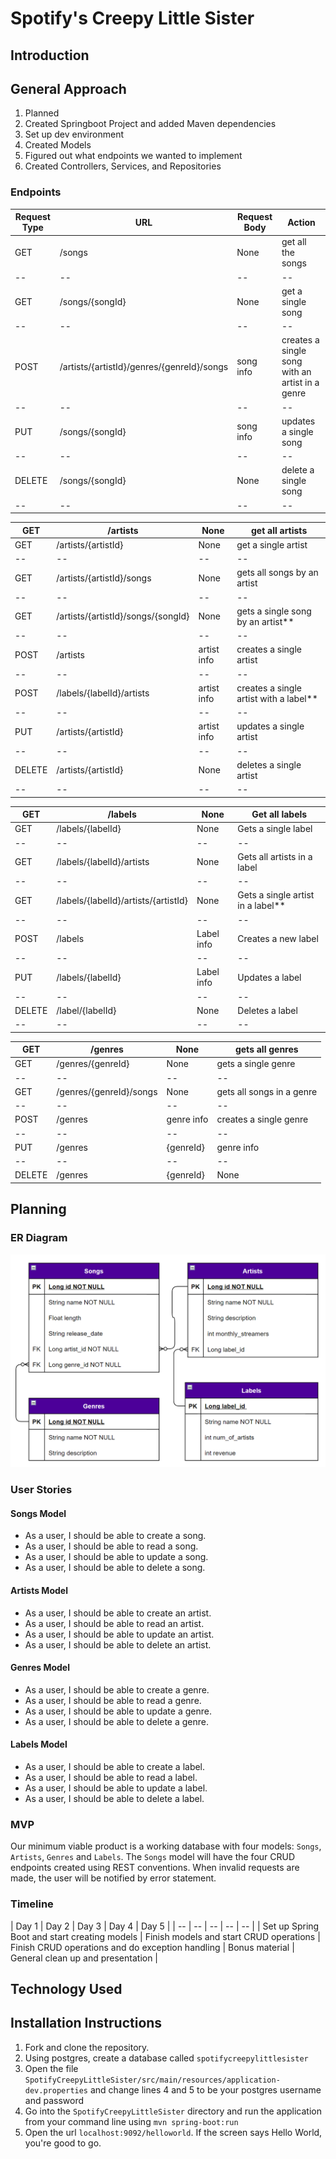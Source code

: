 # Spotify's Creepy Little Sister

## Introduction

## General Approach
1. Planned
2. Created Springboot Project and added Maven dependencies
3. Set up dev environment
4. Created Models
5. Figured out what endpoints we wanted to implement
6. Created Controllers, Services, and Repositories

### Endpoints
| Request Type | URL| Request Body | Action |
|--|--|--|--|
| GET | /songs | None | get all the songs
|--|--|--|--|
| GET | /songs/{songId} | None | get a single song
|--|--|--|--|
| POST | /artists/{artistId}/genres/{genreId}/songs | song info | creates a single song with an artist in a genre
|--|--|--|--|
| PUT | /songs/{songId} | song info | updates a single song
|--|--|--|--|
| DELETE | /songs/{songId} | None | delete a single song
|--|--|--|--|

| GET | /artists | None | get all artists
|--|--|--|--|
| GET | /artists/{artistId} | None | get a single artist
|--|--|--|--|
| GET | /artists/{artistId}/songs | None | gets all songs by an artist
|--|--|--|--|
| GET | /artists/{artistId}/songs/{songId} | None | gets a single song by an artist**
|--|--|--|--|
| POST | /artists | artist info | creates a single artist
|--|--|--|--|
| POST | /labels/{labelId}/artists | artist info | creates a single artist with a label**
|--|--|--|--|
| PUT | /artists/{artistId} | artist info | updates a single artist
|--|--|--|--|
| DELETE | /artists/{artistId} | None | deletes a single artist
|--|--|--|--|

| GET | /labels | None | Get all labels
|--|--|--|--|
| GET | /labels/{labelId} | None | Gets a single label
|--|--|--|--|
| GET | /labels/{labelId}/artists | None | Gets all artists in a label
|--|--|--|--|
| GET | /labels/{labelId}/artists/{artistId} | None | Gets a single artist in a label**
|--|--|--|--|
| POST | /labels | Label info | Creates a new label
|--|--|--|--|
| PUT | /labels/{labelId} | Label info | Updates a label
|--|--|--|--|
| DELETE | /label/{labelId} | None | Deletes a label
|--|--|--|--|

| GET | /genres | None | gets all genres
|--|--|--|--|
| GET | /genres/{genreId} | None | gets a single genre
|--|--|--|--|
| GET | /genres/{genreId}/songs | None | gets all songs in a genre
|--|--|--|--|
| POST | /genres | genre info | creates a single genre
|--|--|--|--|
| PUT | /genres|{genreId} | genre info | updates a single genre
|--|--|--|--|
| DELETE | /genres|{genreId} | None | deletes a single genre

## Planning

### ER Diagram

![](SpotifyCreepyLittleSister_Diagram2.png)

### User Stories

#### Songs Model

- As a user, I should be able to create a song.
- As a user, I should be able to read a song.
- As a user, I should be able to update a song.
- As a user, I should be able to delete a song.

#### Artists Model

- As a user, I should be able to create an artist.
- As a user, I should be able to read an artist.
- As a user, I should be able to update an artist.
- As a user, I should be able to delete an artist.

#### Genres Model

- As a user, I should be able to create a genre.
- As a user, I should be able to read a genre.
- As a user, I should be able to update a genre.
- As a user, I should be able to delete a genre.

#### Labels Model

- As a user, I should be able to create a label.
- As a user, I should be able to read a label.
- As a user, I should be able to update a label.
- As a user, I should be able to delete a label.

### MVP

Our minimum viable product is a working database with four models: `Songs`, `Artists`, `Genres` and `Labels`.
The `Songs` model will have the four CRUD endpoints created using REST conventions. When invalid requests are made, the
user will be notified by error statement.

### Timeline

| Day 1 | Day 2 | Day 3 | Day 4 | Day 5 | | -- | -- | -- | -- | -- | | Set up Spring Boot and start creating models |
Finish models and start CRUD operations | Finish CRUD operations and do exception handling | Bonus material | General
clean up and presentation |

## Technology Used

## Installation Instructions
1. Fork and clone the repository.
2. Using postgres, create a database called `spotifycreepylittlesister`
3. Open the file `SpotifyCreepyLittleSister/src/main/resources/application-dev.properties` and change lines 4 and 5 to be
   your postgres username and password
4. Go into the  `SpotifyCreepyLittleSister` directory and run the application from your command line using `mvn spring-boot:run`
5. Open the url `localhost:9092/helloworld`.  If the screen says Hello World, you're good to go. 
